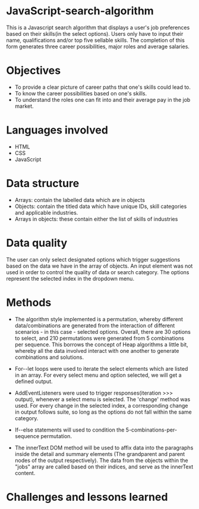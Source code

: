 # JavaScript-search-algorithm
This is a Javascript search algorithm that displays a user's job preferences based on their skills(in the select options). Users only have to input their name, qualifications and/or top five sellable skills. The completion of this form generates three career possibilities, major roles and average salaries.

# Objectives
 - To provide a clear picture of career paths that one's skills could lead to.
 - To know the career possibilities based on one's skills.
 - To understand the roles one can fit into and their average pay in the job market.

# Languages involved
 - HTML
 - CSS
 - JavaScript

# Data structure
 - Arrays: contain the labelled data which are in objects
 - Objects: contain the titled data which have unique IDs, skill categories and applicable industries.
 - Arrays in objects: these contain either the list of skills of industries 

# Data quality
The user can only select designated options which trigger suggestions based on the data we have in the array of
objects. An input element was not used in order to control the quality of data or search category. The options represent the selected index in the dropdown menu.

# Methods
 - The algorithm style implemented is a permutation, whereby different data/combinations are generated from the interaction of different scenarios - in this case - selected options. Overall, there are 30 options to select, and 210 permutations were generated from 5 combinations per sequence. This borrows the concept of Heap algorithms a little bit, whereby all the data involved interact with one another to generate combinations and solutions.

 - For--let loops were used to iterate the select elements which are listed in an array. For every select menu and option selected, we will get a defined output.

 - AddEventListeners were used to trigger responses(iteration >>> output), whenever a select menu is selected. The 'change' method was used. For every change in the selected index, a corresponding change in output follows suite, so long as the options do not fall within the same category.

 - If--else statements will used to condition the 5-combinations-per-sequence permutation.
 - The innerText DOM method will be used to affix data into the paragraphs inside the detail and summary elements (The grandparent and parent nodes of the output respectively). The data from the objects within the "jobs" array are called based on their indices, and serve as the innerText content.

# Challenges and lessons learned
